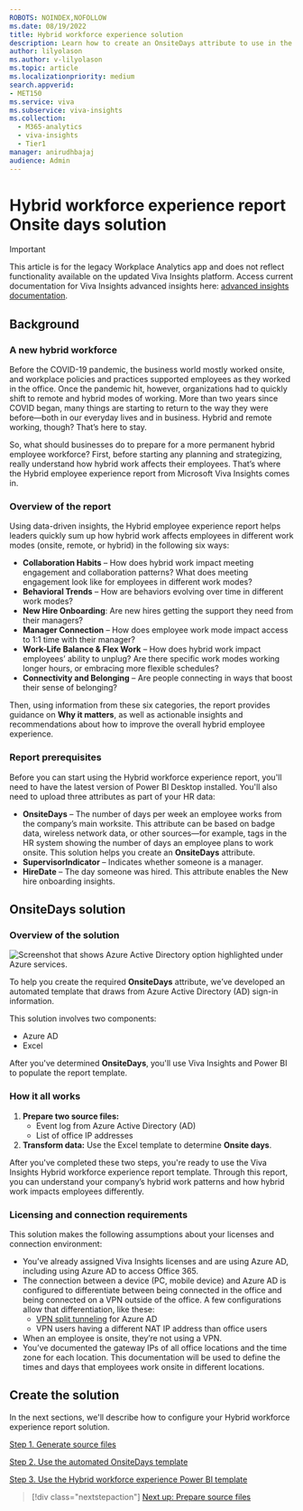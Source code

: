 ```yaml
---
ROBOTS: NOINDEX,NOFOLLOW
ms.date: 08/19/2022
title: Hybrid workforce experience solution
description: Learn how to create an OnsiteDays attribute to use in the Hybrid workforce experience Power BI template.
author: lilyolason
ms.author: v-lilyolason
ms.topic: article
ms.localizationpriority: medium 
search.appverid:
- MET150
ms.service: viva 
ms.subservice: viva-insights
ms.collection:
  - M365-analytics
  - viva-insights
  - Tier1
manager: anirudhbajaj
audience: Admin
---
```


# Hybrid workforce experience report Onsite days solution

>[!Important]
>This article is for the legacy Workplace Analytics app and does not reflect functionality available on the updated Viva Insights platform. Access current documentation for Viva Insights advanced insights here: [advanced insights documentation](/viva/insights/advanced/introduction-to-advanced-insights.md).

<!--By following the steps in this solution, you'll:

> [!div class="checklist"]
>
> * Create an **OnsiteDays** attribute, which is required to use the Hybrid workforce experience Power BI template.

In this introductory article, you'll:

> [!div class="checklist"]
>
> * Learn what the Hybrid workforce experience report from Microsoft Viva Insights does and how it can help your organization as it transitions to hybrid working modes.
> * Get an overview of the solution and the steps you'll need to complete.-->


## Background

### A new hybrid workforce

Before the COVID-19 pandemic, the business world mostly worked onsite, and workplace policies and practices supported employees as they worked in the office. Once the pandemic hit, however, organizations had to quickly shift to remote and hybrid modes of working. More than two years since COVID began, many things are starting to return to the way they were before—both in our everyday lives and in business. Hybrid and remote working, though? That’s here to stay.

So, what should businesses do to prepare for a more permanent hybrid employee workforce? First, before starting any planning and strategizing, really understand how hybrid work affects their employees. That’s where the Hybrid employee experience report from Microsoft Viva Insights comes in.

### Overview of the report

Using data-driven insights, the Hybrid employee experience report helps leaders quickly sum up how hybrid work affects employees in different work modes (onsite, remote, or hybrid) in the following six ways:

* **Collaboration Habits** – How does hybrid work impact meeting engagement and collaboration patterns? What does meeting engagement look like for employees in different work modes?
* **Behavioral Trends** – How are behaviors evolving over time in different work modes?
* **New Hire Onboarding**: Are new hires getting the support they need from their managers?
* **Manager Connection** – How does employee work mode impact access to 1:1 time with their manager?
* **Work-Life Balance & Flex Work** – How does hybrid work impact employees’ ability to unplug? Are there specific work modes working longer hours, or embracing more flexible schedules?
* **Connectivity and Belonging** – Are people connecting in ways that boost their sense of belonging?

Then, using information from these six categories, the report provides guidance on **Why it matters**, as well as actionable insights and recommendations about how to improve the overall hybrid employee experience.

### Report prerequisites

Before you can start using the Hybrid workforce experience report, you'll need to have the latest version of Power BI Desktop installed. You'll also need to upload three attributes as part of your HR data:

* **OnsiteDays** – The number of days per week an employee works from the company’s main worksite. This attribute can be based on badge data, wireless network data, or other sources—for example, tags in the HR system showing the number of days an employee plans to work onsite. This solution helps you create an **OnsiteDays** attribute.
* **SupervisorIndicator** – Indicates whether someone is a manager.
* **HireDate** – The day someone was hired. This attribute enables the New hire onboarding insights.

## OnsiteDays solution

### Overview of the solution

![Screenshot that shows Azure Active Directory option highlighted under Azure services.](./images/hwfe-diagram.png)

To help you create the required **OnsiteDays** attribute, we’ve developed an automated template that draws from Azure Active Directory (AD) sign-in information. 

This solution involves two components:

* Azure AD
* Excel

After you've determined **OnsiteDays**, you'll use Viva Insights and Power BI to populate the report template.

### How it all works

1. **Prepare two source files:**
    * Event log from Azure Active Directory (AD)
    * List of office IP addresses
2. **Transform data:** Use the Excel template to determine **Onsite days**.

After you've completed these two steps, you're ready to use the Viva Insights Hybrid workforce experience report template. Through this report, you can understand your company’s hybrid work patterns and how hybrid work impacts employees differently.

### Licensing and connection requirements

This solution makes the following assumptions about your licenses and connection environment:

* You’ve already assigned Viva Insights licenses and are using Azure AD, including using Azure AD to access Office 365. 
* The connection between a device (PC, mobile device) and Azure AD is configured to differentiate between being connected in the office and being connected on a VPN outside of the office. A few configurations allow that differentiation, like these:
    * [VPN split tunneling](/microsoft-365/enterprise/microsoft-365-vpn-implement-split-tunnel) for Azure AD
    * VPN users having a different NAT IP address than office users
* When an employee is onsite, they’re not using a VPN.
* You’ve documented the gateway IPs of all office locations and the time zone for each location. This documentation will be used to define the times and days that employees work onsite in different locations.

## Create the solution

In the next sections, we'll describe how to configure your Hybrid workforce experience report solution.

[Step 1. Generate source files](hybrid-workforce-experience-source-files.md)

[Step 2. Use the automated OnsiteDays template](hybrid-workforce-experience-template.md)

[Step 3. Use the Hybrid workforce experience Power BI template](/viva/insights/tutorials/hybrid-workforce-experience.md)

> [!div class="nextstepaction"]
> [Next up: Prepare source files](hybrid-workforce-experience-source-files.md)
